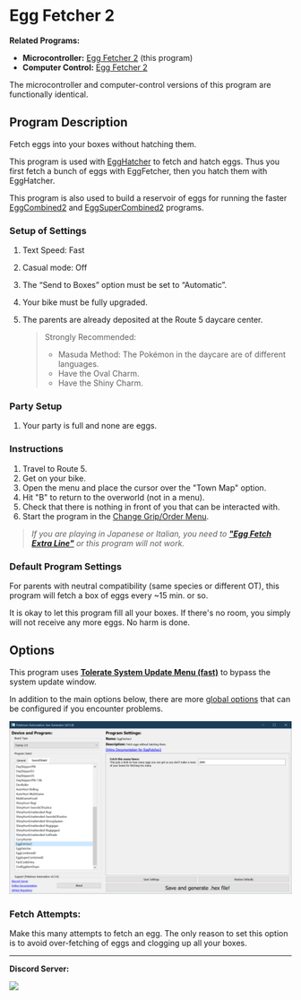 # Egg Fetcher 2

**Related Programs:**
- **Microcontroller:** [Egg Fetcher 2](https://github.com/PokemonAutomation/Microcontroller/blob/master/Wiki/Programs/PokemonSwSh/EggFetcher2.md) (this program)
- **Computer Control:** [Egg Fetcher 2](https://github.com/PokemonAutomation/ComputerControl/blob/master/Wiki/Programs/PokemonSwSh/EggFetcher2.md)

The microcontroller and computer-control versions of this program are functionally identical.


## Program Description

Fetch eggs into your boxes without hatching them.

This program is used with [EggHatcher](EggHatcher.md) to fetch and hatch eggs. Thus you first fetch a bunch of eggs with EggFetcher, then you hatch them with EggHatcher.

This program is also used to build a reservoir of eggs for running the faster [EggCombined2](EggCombined2.md) and [EggSuperCombined2](EggSuperCombined2.md) programs.

### Setup of Settings

1. Text Speed: Fast
2. Casual mode: Off
3. The “Send to Boxes” option must be set to “Automatic”.
4. Your bike must be fully upgraded.
5. The parents are already deposited at the Route 5 daycare center.

   > Strongly Recommended:
   > - Masuda Method: The Pokémon in the daycare are of different languages.
   > - Have the Oval Charm.
   > - Have the Shiny Charm.

### Party Setup

1. Your party is full and none are eggs.

### Instructions

1. Travel to Route 5.
2. Get on your bike.
3. Open the menu and place the cursor over the "Town Map" option.
4. Hit "B" to return to the overworld (not in a menu).
5. Check that there is nothing in front of you that can be interacted with.
6. Start the program in the [Change Grip/Order Menu](/Wiki/Programs/NintendoSwitch/ChangeGripOrderMenu.md).

> *If you are playing in Japanese or Italian, you need to [**"Egg Fetch Extra Line"**](PokemonSettings.md#egg-fetch-extra-line) or this program will not work.*

### Default Program Settings

For parents with neutral compatibility (same species or different OT), this program will fetch a box of eggs every ~15 min. or so.

It is okay to let this program fill all your boxes. If there's no room, you simply will not receive any more eggs. No harm is done.


## Options

This program uses [**Tolerate System Update Menu (fast)**](/Wiki/Programs/NintendoSwitch/FrameworkSettings.md#tolerate-system-update-menu-fast) to bypass the system update window.

In addition to the main options below, there are more [global options](PokemonSettings.md) that can be configured if you encounter problems.

<img src="images/EggFetcher2-Settings.png">

### Fetch Attempts:

Make this many attempts to fetch an egg. The only reason to set this option is to avoid over-fetching of eggs and clogging up all your boxes.


<hr>

**Discord Server:** 

[<img src="https://canary.discordapp.com/api/guilds/695809740428673034/widget.png?style=banner2">](https://discord.gg/cQ4gWxN)


